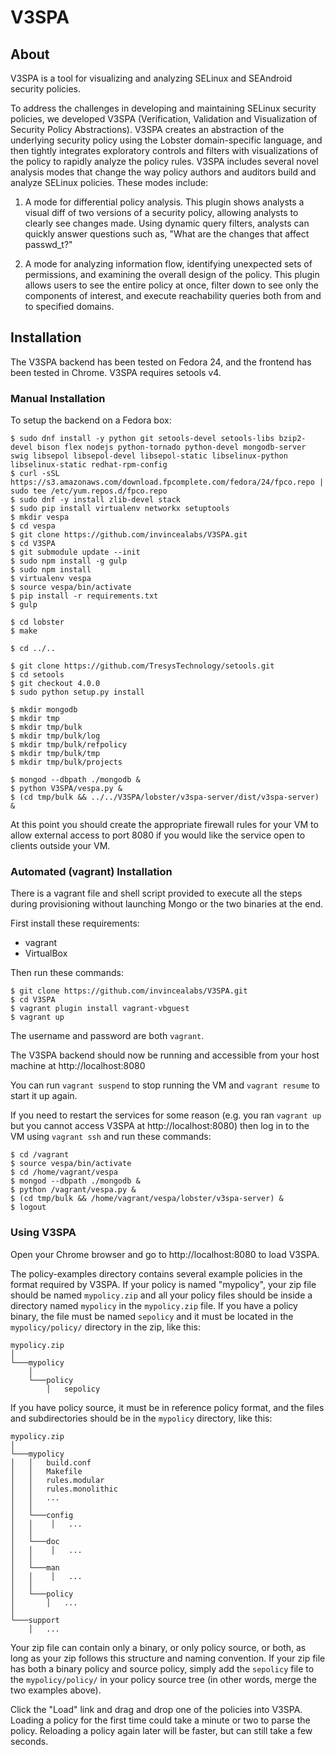 V3SPA
=================
## About

V3SPA is a tool for visualizing and analyzing SELinux and SEAndroid security policies.

To address the challenges in developing and maintaining SELinux security policies, we developed V3SPA (Verification, Validation and Visualization of Security Policy Abstractions). V3SPA creates an abstraction of the underlying security policy using the Lobster domain-specific language, and then tightly integrates exploratory controls and filters with visualizations of the policy to rapidly analyze the policy rules. V3SPA includes several novel analysis modes that change the way policy authors and auditors build and analyze SELinux policies. These modes include: 

1. A mode for differential policy analysis. This plugin shows analysts a visual diff of two versions of a security policy, allowing analysts to clearly see changes made. Using dynamic query filters, analysts can quickly answer questions such as, "What are the changes that affect passwd_t?" 

2. A mode for analyzing information flow, identifying unexpected sets of permissions, and examining the overall design of the policy. This plugin allows users to see the entire policy at once, filter down to see only the components of interest, and execute reachability queries both from and to specified domains.

## Installation

The V3SPA backend has been tested on Fedora 24, and the frontend has been tested in Chrome. V3SPA requires setools v4.

### Manual Installation

To setup the backend on a Fedora box:

    $ sudo dnf install -y python git setools-devel setools-libs bzip2-devel bison flex nodejs python-tornado python-devel mongodb-server swig libsepol libsepol-devel libsepol-static libselinux-python libselinux-static redhat-rpm-config
    $ curl -sSL https://s3.amazonaws.com/download.fpcomplete.com/fedora/24/fpco.repo | sudo tee /etc/yum.repos.d/fpco.repo
    $ sudo dnf -y install zlib-devel stack
    $ sudo pip install virtualenv networkx setuptools
    $ mkdir vespa
    $ cd vespa
    $ git clone https://github.com/invincealabs/V3SPA.git
    $ cd V3SPA
    $ git submodule update --init
    $ sudo npm install -g gulp
    $ sudo npm install
    $ virtualenv vespa
    $ source vespa/bin/activate
    $ pip install -r requirements.txt
    $ gulp

    $ cd lobster
    $ make

    $ cd ../..

    $ git clone https://github.com/TresysTechnology/setools.git
    $ cd setools
    $ git checkout 4.0.0
    $ sudo python setup.py install

    $ mkdir mongodb
    $ mkdir tmp
    $ mkdir tmp/bulk
    $ mkdir tmp/bulk/log
    $ mkdir tmp/bulk/refpolicy
    $ mkdir tmp/bulk/tmp
    $ mkdir tmp/bulk/projects

    $ mongod --dbpath ./mongodb &
    $ python V3SPA/vespa.py &
    $ (cd tmp/bulk && ../../V3SPA/lobster/v3spa-server/dist/v3spa-server) &

At this point you should create the appropriate firewall rules for 
your VM to allow external access to port 8080 if you would like
the service open to clients outside your VM.

### Automated (vagrant) Installation

There is a vagrant file and shell script provided to execute all the steps during provisioning without launching Mongo or the two binaries at the end.

First install these requirements:

 - vagrant
 - VirtualBox

Then run these commands:

    $ git clone https://github.com/invincealabs/V3SPA.git
    $ cd V3SPA
    $ vagrant plugin install vagrant-vbguest
    $ vagrant up

The username and password are both `vagrant`.

The V3SPA backend should now be running and accessible from your host machine at http://localhost:8080

You can run `vagrant suspend` to stop running the VM and `vagrant resume` to start it up again.

If you need to restart the services for some reason (e.g. you ran `vagrant up` but you cannot access V3SPA at http://localhost:8080) then log in to the VM using `vagrant ssh` and run these commands:

    $ cd /vagrant
    $ source vespa/bin/activate
    $ cd /home/vagrant/vespa
    $ mongod --dbpath ./mongodb &
    $ python /vagrant/vespa.py &
    $ (cd tmp/bulk && /home/vagrant/vespa/lobster/v3spa-server) &
    $ logout

### Using V3SPA

Open your Chrome browser and go to http://localhost:8080 to load V3SPA.

The policy-examples directory contains several example policies in the format
required by V3SPA. If your policy is named "mypolicy", your zip file should be
named `mypolicy.zip` and all your policy files should be inside a directory
named `mypolicy` in the `mypolicy.zip` file. If you have a policy binary, the
file must be named `sepolicy` and it must be located in the `mypolicy/policy/`
directory in the zip, like this:

    mypolicy.zip
    │
    └───mypolicy
        │
        └───policy
            │   sepolicy

If you have policy source, it must be in reference policy
format, and the files and subdirectories should be in the `mypolicy` directory,
like this:

    mypolicy.zip
    │
    └───mypolicy
    │   │   build.conf
    │   │   Makefile
    │   │   rules.modular
    │   │   rules.monolithic
    │   │   ...
    │   │
    │   └───config
    │   │    │   ...
    │   │
    │   └───doc
    │   │    │   ...
    │   │
    │   └───man
    │   │    │   ...
    │   │
    │   └───policy
    │       │   ...
    │   
    └───support
        │   ...

Your zip file can contain only a binary, or only policy source, or both, as
long as your zip follows this structure and naming convention. If your zip file
has both a binary policy and source policy, simply add the `sepolicy` file to
the `mypolicy/policy/` in your policy source tree (in other words, merge the
two examples above).

Click the "Load" link and drag and drop one of the policies into V3SPA. Loading
a policy for the first time could take a minute or two to parse the policy.
Reloading a policy again later will be faster, but can still take a few seconds.
